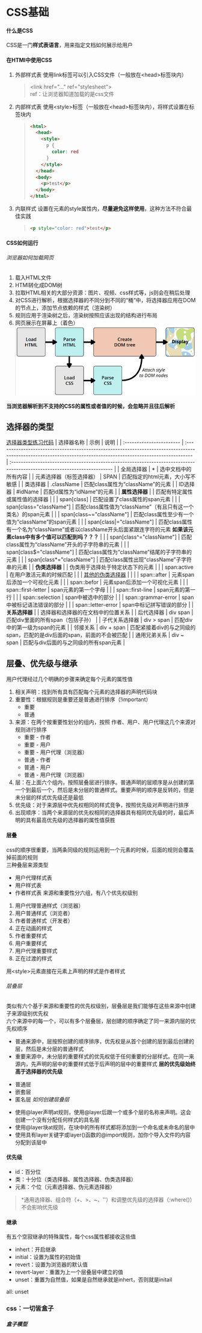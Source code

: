 # CSS基础 

#### 什么是CSS 
CSS是一门**样式表语言**，用来指定文档如何展示给用户  

#### 在HTMl中使用CSS
1. 外部样式表
   使用link标签可以引入CSS文件（一般放在\<head>标签块内）
   > \<link href="..." ref="stylesheet">  
   > ref：让浏览器知道加载的是css文件
2. 内部样式表
   使用\<style>标签（一般放在\<head>标签块内），将样式设置在标签块内
   >````html
   > <html>
   >   <head>
   >     <style>
   >       p {
   >         color: red
   >       }
   >     </style>
   >   </head>
   >   <body>
   >     <p>test</p>
   >   </body>
   > </html>
   >````
3. 内联样式
   设置在元素的style属性内，**尽量避免这样使用**，这种方法不符合最佳实践
   > ````html
   > <p style="color: red">test</p>
   > ````

#### CSS如何运行
###### 浏览器如何加载网页
1. 载入HTML文件
2. HTMl转化成DOM树
3. 拉取HTML相关的大部分资源：图片、视频、css样式等，js则会在稍后处理
4. 对CSS进行解析，根据选择器的不同分到不同的“桶”中，将选择器应用在DOM的节点上，添加节点依赖的样式（渲染树）
5. 规则应用于渲染树之后，渲染树按照应该出现的结构进行布局
6. 网页展示在屏幕上（着色）
![浏览器如何加载网页](浏览器如何加载网页.png)

**当浏览器解析到不支持的CSS的属性或者值的时候，会忽略并且往后解析**  

## 选择器的类型
[选择器类型练习代码](./selectType.html)
| 选择器名称               | 示例                                                                                                                                                            | 说明                                                                                                                      |
| :----------------------- | :-------------------------------------------------------------------------------------------------------------------------------------------------------------- | :------------------------------------------------------------------------------------------------------------------------ |
| 全局选择器               | *                                                                                                                                                               | 选中文档中的所有内容                                                                                                      |
| 元素选择器（标签选择器） | SPAN                                                                                                                                                            | 匹配指定的html元素，大小写不敏感                                                                                          |
| 类选择器                 | .className                                                                                                                                                      | 匹配class属性为“className”的元素                                                                                          |
| ID选择器                 | #idName                                                                                                                                                         | 匹配id属性为“idName”的元素                                                                                                |
| **属性选择器**           |                                                                                                                                                                 | 匹配有特定属性或属性值的选择器                                                                                            |
|                          | span[class]                                                                                                                                                     | 匹配设置了class属性的span元素                                                                                             |
|                          | span[class="className"]                                                                                                                                         | 匹配class属性值为“className”（有且只有这一个类名）的span元素                                                              |
|                          | span[class~="className"]                                                                                                                                        | 匹配class属性至少有一个值为“className”的span元素                                                                          |
|                          | span[class\|="className"]                                                                                                                                       | 匹配class属性有一个名为“className”或者以className开头后面紧跟连字符的元素 **如果该元素class中有多个值可以匹配到吗？？？** |
|                          | span[class^="className"]                                                                                                                                        | 匹配class属性为“className”开头的子字符串的元素                                                                            |
|                          | span[class$="className"]                                                                                                                                        | 匹配class属性为“className”结尾的子字符串的元素                                                                            |
|                          | span[class*="className"]                                                                                                                                        | 匹配class属性出现“className”子字符串的元素                                                                                |
| **伪类选择器**           |                                                                                                                                                                 | 伪类用于选择处于特定状态下的元素                                                                                          |
|                          | span:active                                                                                                                                                     | 在用户激活元素的时候匹配                                                                                                  |
|                          | [其他的伪类选择器](https://developer.mozilla.org/zh-CN/docs/Learn/CSS/Building_blocks/Selectors/Pseudo-classes_and_pseudo-elements#%E5%8F%82%E8%80%83%E8%8A%82) |                                                                                                                           |
|                          | span::after                                                                                                                                                     | 元素span后添加一个可视化元素                                                                                              |
|                          | span::befor                                                                                                                                                     | 元素span后添加一个可视化元素                                                                                              |
|                          | span::first-letter                                                                                                                                              | span元素的第一个字母                                                                                                      |
|                          | span::first-line                                                                                                                                                | span元素的第一行                                                                                                          |
|                          | span::selection                                                                                                                                                 | span中被选中的部分                                                                                                        |
|                          | span::grammar-error                                                                                                                                             | span中被标记语法错误的部分                                                                                                |
|                          | span::letter-error                                                                                                                                              | span中标记拼写错误的部分                                                                                                  |
| **关系选择器**           |                                                                                                                                                                 | 选择器和选择器的在文档中的位置关系                                                                                        |
| 后代选择器               | div span                                                                                                                                                        | 匹配div里面的所有span（包括子孙）                                                                                         |
| 子代关系选择器           | div > span                                                                                                                                                      | 匹配div中的第一级为span的元素                                                                                             |
| 邻接关系                 | div + span                                                                                                                                                      | 匹配紧接着div的与之同级的span，匹配的是div后面的span，前面的不会被匹配                                                    |
| 通用兄弟关系             | div ~ span                                                                                                                                                      | 匹配与div后面的与之同级的所有span元素                                                                                     |

## 层叠、优先级与继承
用户代理经过几个明确的步骤来确定每个元素的属性值
1. 相关声明：找到所有具有匹配每个元素的选择器的声明代码块
2. 重要性：根据规则是重要还是普通进行排序（!important）
   * 重要
   * 普通
3. 来源：在两个按重要性划分的组内，按照 作者、用户、用户代理这几个来源对规则进行排序
   * 重要 - 作者
   * 重要 - 用户
   * 重要 - 用户代理（浏览器）
   * 普通 - 作者
   * 普通 - 用户
   * 普通 - 用户代理（浏览器）
4. 层：在上面六个组内，按照层叠层进行排序。普通声明的层顺序是从创建的第一个到最后一个，然后是未分层的普通样式。重要声明的顺序是反转的，但是未分层的样式优先级还是最低
5. 优先级：对于来源层中优先权相同的样式竞争，按照优先级对声明进行排序
6. 出现顺序：当两个来源层的优先权相同的选择器具有相同优先级的时，最后声明的具有最高优先级的选择器的属性值获胜
#### 层叠
css的顺序很重要，当两条同级的规则运用到一个元素的时候，后面的规则会覆盖掉前面的规则  
三种叠层来源类型
* 用户代理样式表
* 用户样式表
* 作者样式表
来源和重要性分六组，有八个优先权级别
1. 用户代理普通样式（浏览器）
2. 用户普通样式（浏览者）
3. 作者普通样式（开发者）
4. 正在动画的样式
5. 作者重要样式
6. 用户重要样式
7. 用户代理重要样式
8. 正在过渡的样式

用\<style>元素直接在元素上声明的样式是作者样式
   
###### 层叠层
类似有六个基于来源和重要性的优先权级别，层叠层是我们能够在这些来源中创建子来源级别优先权  
六个来源中的每一个，可以有多个层叠层，层创建的顺序确定了同一来源内层的优先权顺序  
- 普通来源中，层按照创建的顺序排序，优先权是从首个创建的层到最后创建的层，然后是未分层的普通样式
- 重要来源中，未分层的重要样式的优先权低于任何重要的分层样式。在同一来源内，先声明的层中的重要样式低于后声明的层中的重要样式
**层的优先级始终高于选择器的优先级**
* 普通层
* 嵌套层
* 匿名层
*如何创建层叠层*
+ 使用@layer声明at规则，使用@layer后跟一个或多个层的名称来声明。这会创建一个没有分配任何样式的具名层
+ 使用@layer块at规则，在块中的所有样式都将添加到一个命名或未命名的层中
+ 使用具有layer关键字或layer()函数的@import规则，加你个导入文件的内容分配到该层中



#### 优先级
* id：百分位
* 类：十分位（类选择器、属性选择器、伪类选择器）
* 元素：个位（元素选择器、伪元素选择器）

> *通用选择器、组合符（+、>、~、''）和调整优先级的选择器（:where()）不会影响优先级

#### 继承
有五个空寂继承的特殊属性，每个css属性都接收这些值
+ inhert：开启继承
+ initial：设置为属性的初始值
+ revert：设置为浏览器的默认值
+ revert-layer：重置为上一个层叠层中建立的值
+ unset：重置为自然值，如果是自然继承就是inhert，否则就是initail

all: unset


### css：一切皆盒子
##### 盒子模型 
